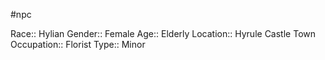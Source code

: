 #npc 

Race:: Hylian
Gender:: Female
Age:: Elderly
Location:: Hyrule Castle Town
Occupation:: Florist
Type:: Minor

